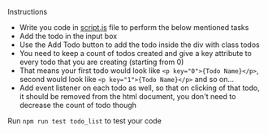 Instructions
* Write you code in [script.js](./script.js) file to perform the below mentioned tasks
* Add the todo in the input box
* Use the Add Todo button to add the todo inside the div with class todos
* You need to keep a count of todos created and give a key attribute to every todo that you are creating (starting from 0)
* That means your first todo would look like ```<p key="0">{Todo Name}</p>```, second would look like ```<p key="1">{Todo Name}</p>``` and so on...
* Add event listener on each todo as well, so that on clicking of that todo, it should be removed from the html document, you don't need to decrease the count of todo though
 
Run ```npm run test todo_list``` to test your code